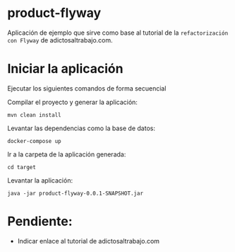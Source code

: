 # product-flyway
Aplicación de ejemplo que sirve como base al tutorial de la `refactorización con Flyway` de adictosaltrabajo.com. 

# Iniciar la aplicación
Ejecutar los siguientes comandos de forma secuencial

Compilar el proyecto y generar la aplicación:

```mvn clean install```

Levantar las dependencias como la base de datos:

```docker-compose up```

Ir a la carpeta de la aplicación generada:

```cd target```

Levantar la aplicación:

```java -jar product-flyway-0.0.1-SNAPSHOT.jar```

# Pendiente:
* Indicar enlace al tutorial de adictosaltrabajo.com